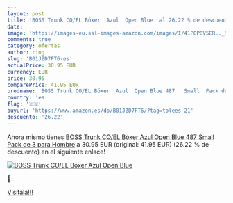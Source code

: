 ```yaml
---
layout: post
title: 'BOSS Trunk CO/EL Bóxer  Azul  Open Blue  al 26.22 % de descuento'
date: 
image: 'https://images-eu.ssl-images-amazon.com/images/I/41PQP8V5ERL._SL200_.jpg'
comments: true
category: ofertas
author: ring
slug: 'B01JZD7FT6-es'
actualPrice: 30.95 EUR
currency: EUR
price: 30.95
comparePrice: 41.95 EUR
prodname: 'BOSS Trunk CO/EL Bóxer  Azul  Open Blue 487   Small  Pack de 3 para Hombre'
country: 'es'
flag: '🇪🇸'
buyurl: 'https://www.amazon.es/dp/B01JZD7FT6/?tag=tolees-21'
descuento: '26.22'
---
```


Ahora mismo tienes [BOSS Trunk CO/EL Bóxer  Azul  Open Blue 487   Small  Pack de 3 para Hombre](https://www.amazon.es/dp/B01JZD7FT6/?tag=tolees-21) a 30.95 EUR (original: 41.95 EUR) (26.22 %  de descuento) en el siguiente enlace!

[![BOSS Trunk CO/EL Bóxer  Azul  Open Blue ](https://images-eu.ssl-images-amazon.com/images/I/41PQP8V5ERL._SL200_.jpg)](https://www.amazon.es/dp/B01JZD7FT6/?tag=tolees-21)

🔎:


[Visítala!!!](https://www.amazon.es/dp/B01JZD7FT6/?tag=tolees-21)
